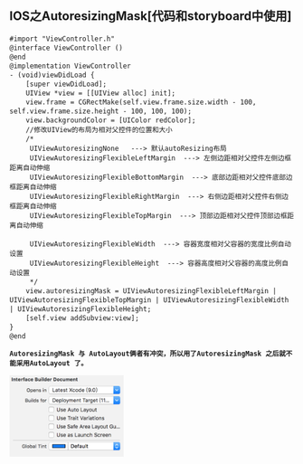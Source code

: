 ## IOS之AutoresizingMask[代码和storyboard中使用]

```objc
#import "ViewController.h"
@interface ViewController ()
@end
@implementation ViewController
- (void)viewDidLoad {
    [super viewDidLoad];
    UIView *view = [[UIView alloc] init];
    view.frame = CGRectMake(self.view.frame.size.width - 100, self.view.frame.size.height - 100, 100, 100);
    view.backgroundColor = [UIColor redColor];
    //修改UIView的布局为相对父控件的位置和大小
    /*
     UIViewAutoresizingNone   ---> 默认autoResizing布局
     UIViewAutoresizingFlexibleLeftMargin  ---> 左侧边距相对父控件左侧边框距离自动伸缩
     UIViewAutoresizingFlexibleBottomMargin  ---> 底部边距相对父控件底部边框距离自动伸缩
     UIViewAutoresizingFlexibleRightMargin  ---> 右侧边距相对父控件右侧边框距离自动伸缩
     UIViewAutoresizingFlexibleTopMargin  ---> 顶部边距相对父控件顶部边框距离自动伸缩
     
     UIViewAutoresizingFlexibleWidth  ---> 容器宽度相对父容器的宽度比例自动设置
     UIViewAutoresizingFlexibleHeight  ---> 容器高度相对父容器的高度比例自动设置
     */
    view.autoresizingMask = UIViewAutoresizingFlexibleLeftMargin | UIViewAutoresizingFlexibleTopMargin | UIViewAutoresizingFlexibleWidth | UIViewAutoresizingFlexibleHeight;
    [self.view addSubview:view];
}
@end
```

**`AutoresizingMask 与 AutoLayout俩者有冲突，所以用了AutoresizingMask 之后就不能采用AutoLayout 了。`**

<img src="img/storyboard中使用AutoReszingMask.png" width="40%"/>